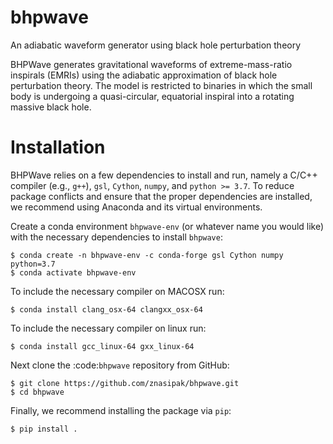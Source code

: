 # bhpwave
An adiabatic waveform generator using black hole perturbation theory

BHPWave generates gravitational waveforms of extreme-mass-ratio inspirals (EMRIs) using the adiabatic approximation of black hole perturbation theory. The model is restricted to binaries in which the small body is undergoing a quasi-circular, equatorial inspiral into a rotating massive black hole.

# Installation

BHPWave relies on a few dependencies to install and run, namely
a C/C++ compiler (e.g., `g++`), `gsl`, `Cython`, 
`numpy`, and `python >= 3.7`.
To reduce package conflicts and ensure that the proper dependencies are installed,
we recommend using Anaconda and its virtual environments.

Create a conda environment `bhpwave-env` (or whatever name you would like)
with the necessary dependencies to install `bhpwave`:
```
$ conda create -n bhpwave-env -c conda-forge gsl Cython numpy python=3.7
$ conda activate bhpwave-env
```
To include the necessary compiler on MACOSX run:
```
$ conda install clang_osx-64 clangxx_osx-64
```
To include the necessary compiler on linux run:
```
$ conda install gcc_linux-64 gxx_linux-64
```
Next clone the :code:`bhpwave` repository from GitHub:
```
$ git clone https://github.com/znasipak/bhpwave.git
$ cd bhpwave
```
Finally, we recommend installing the package via `pip`:
```
$ pip install .
```
